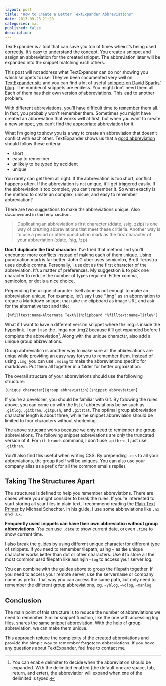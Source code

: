 ```yaml
---
layout: post
title: "How to Create a Better TextExpander Abbreviations"
date: 2013-09-23 21:20
categories: mac
published: false
description: 
---
```


TextExpander is a tool that can save you ton of times when it’s being used correctly. It’s easy to understand the concept. You create a snippet and assign an abbreviation for the created snippet. The abbreviation later will be expanded into the snippet matching each others.

This post will not address what TextExpander can do nor showing you which snippets to use. They’ve been documented very well on [TextExpander site](!g "TextExpander how to use") and you can find a lot of useful [snippets on David Sparks’ blog](!g "textexapnder snippets"). The number of snippets are endless. You might don’t need them all. Each of them has their own version of abbreviations. This lead to another problem.

With different abbreviations, you’ll have difficult time to remember them all. In fact, you probably won’t remember them. Sometimes you might have created an abbreviation that works well at first, but when you want to create a new snippet, you can’t find the appropriate abbreviation for it.

What I’m going to show you is a way to create an abbreviation that doesn’t conflict with each other. TextExpander shows us that a [good abbreviation][2] should follow these criteria:

[2]: http://www.smilesoftware.com/help/TextExpander/creating.html

- short
- easy to remember
- unlikely to be typed by accident
- unique

You rarely can get them all right. If the abbreviation is too short, conflict happens often. If the abbreviation is not unique, it’ll get triggered easily. If the abbreviation is too complex, you can’t remember it. So what exactly is the method to create an complex, unique, and easy to remember abbreviation?

There are two suggestions to make the abbreviations unique. Also documented in the help section: 

> Duplicating an abbreviation's first character (ddate, ssig, zzip) is one way of creating abbreviations that meet these critieria. Another way is to use a period or other punctuation mark as the first character of your abbreviation (;date, 'sig, /zip).

**Don’t duplicate the first character**. I’ve tried that method and you’ll encounter more conflicts instead of making each of them unique. Using punctuation mark is far better. John Gruber uses semicolon, Brett Terpstra uses double comma. Personally, I use dot as the first character of the abbreviation. It’s a matter of preferences. My suggestion is to pick one character to reduce the number of types required. Either comma, semicolon, or dot is a nice choice.

Prepending the unique character itself alone is not enough to make an abbreviation unique. For example, let’s say I use “.img” as an abbreviation to create a Markdown snippet that take the clipboard as image URL and ask for the alternative text and title:

	![%filltext:name=Alternate Text%](%clipboard "%filltext:name=Title%")

What if I want to have a different version snippet where the img is inside the hyperlink. I can’t use the .imga nor .img2 because it’ll get expanded before I complete the abbreviation[^1]. Along with the unique character, also add a unique group abbreviations.

Group abbreviation is another way to make sure all the abbreviations are uniqe while providing an easy way for you to remember them. Instead of using `.img`, you can use `.mdimg` to make the abbreviations specific for markdown. Put them all together in a folder for better organization.

The overall structure of your abbreviations should use the following structure:

	[unique character][group abbreviation][snippet abbreviation]

If you’re a developer, you should be familiar with Git. By following the rules above, you can come up with the list of abbreviations below such as `.gitlog`, `.gitbran`, `.gitpush`, and `.gitstat`. The optimal group abbreviation character length is about three, while the snippet abbreviation should be limited to four characters without shortening.

The above structure works because we only need to remember the group abbreviations. The following snippet abbreviations are only the truncated version of it. For `git branch` command, I don’t use `.gitbrnc`, I just use `.gitbran`.

You’ll also find this useful when writing CSS. By prepending `.css` to all your abbreviations, the group itself will be uniques. You can also use your company alias as a prefix for all the common emails replies.

## Taking The Structures Apart
The structures is defined to help you remember abbreviations. There are cases where you might consider to break the rules. If you’re interested to start storing all your files in plain text, I recommend reading the [Plain Text Primer](!g) by Michael Schechter. In his guide, I use some abbreviations like `.nx` and `.bx`.

**Frequently used snippets can have their own abbreviation without  group abbreviations.** You can use `.date` to show current date, or even `.time` to show current time.

I also break the guides by using different unique character for different type of snippets. If you need to remember filepath, using `~` as the unique character works better than dot or other characters. Use it to store all the most common used filepath like assingin `~log` to access your server log.

You can combine with the guides above to group the filepath together. If you need to access your remote server, use the servername or company name as prefix. That way you can access the same path, but only need to remember the different group abbreviations, eg. `~yhlog`, `~wdlog`, `~msnlog`.

## Conclusion
The main point of this structure is to reduce the number of abbreviations we need to remember. Similar snippet function, like the one with accessing log files, shares the same snippet abbreviation. With the help of group abbreviation, we can make them unique.

This approach reduce the complexity of the created abbreviations and provide the simple way to remember forgoteen abbreviations. If you have any questions about TextExpander, feel free to contact me.

[^1]: You can enable delimiter to decide when the abbreviation should be expanded. With the delimited enabled (the default one are space, tab, return, and enter), the abbreviation will expand when one of the delimited is typed.